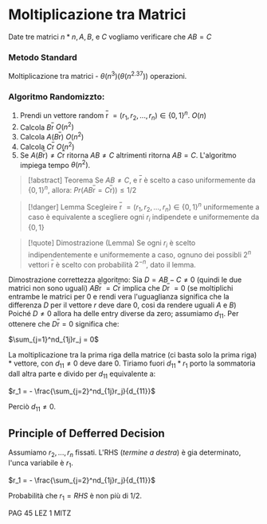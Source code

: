 # Moltiplicazione tra Matrici
Date tre matrici $n * n, A, B,$ e $C$ vogliamo verificare che $AB = C$
### Metodo Standard
Moltiplicazione tra matrici - $\theta(n^3)(\theta(n^2.37))$ operazioni.
### Algoritmo Randomizzto:
1. Prendi un vettore random  <span style="text-decoration:overline">r</span> $= (r_1,r_2,...,r_n) \in \{0,1\}^n$.       $O(n)$
2. Calcola $B$<span style="text-decoration:overline">r</span>             $O(n^2)$
3. Calcola $A(B$<span style="text-decoration:overline">r</span>$)$       $O(n^2)$
4. Calcola $C$<span style="text-decoration:overline">r</span>            $O(n^2)$
5. Se $A(B$<span style="text-decoration:overline">r</span>$) \neq C$<span style="text-decoration:overline">r</span> ritorna $AB \neq C$ altrimenti ritorna $AB=C$.
L'algoritmo impiega tempo $\theta(n^2)$.

>[!abstract] Teorema
>Se $AB \neq C$, e <span style="text-decoration:overline">r</span> è scelto a caso uniformemente da $\{0,1\}^n$, allora:
>$Pr(AB$<span style="text-decoration:overline">r</span>$= C$<span style="text-decoration:overline">r</span>)$) \leq 1/2$

>[!danger] Lemma
>Scegleire <span style="text-decoration:overline">r</span> $= (r_1,r_2,...,r_n) \in \{0,1\}^n$ uniformemente a caso è equivalente a scegliere ogni $r_i$ indipendete e uniformemente da $\{0,1\}$

>[!quote] Dimostrazione (Lemma)
>Se ogni $r_i$ è scelto indipendentemente e uniformemente a caso, ognuno dei possibli $2^n$ vettori <span style="text-decoration:overline">r</span> è scelto con probabilità $2^{-n}$, dato il lemma.

Dimostrazione correttezza algoritmo:
Sia $D = AB - C \neq 0$  (quindi le due matrici non sono uguali)
$AB$<span style="text-decoration:overline">r</span> $= C$<span style="text-decoration:overline">r</span> implica che $D$<span style="text-decoration:overline">r</span> $= 0$ (se moltiplichi entrambe le matrici per 0 e rendi vera l'uguaglianza significa che la differenza $D$ per il vettore $r$ deve dare 0, cosi da rendere uguali $A$ e $B$)
Poiché $D \neq 0$ allora ha delle entry diverse da zero; assumiamo $d_{11}$.
Per ottenere che $D$<span style="text-decoration:overline">r</span>$= 0$ significa che:

$\sum_{j=1}^nd_{1j}r_j = 0$    

La moltiplicazione tra la prima riga della matrice (ci basta solo la prima riga) * vettore, con $d_{11} \neq 0$ deve dare 0.
Tiriamo fuori $d_{11} * r_1$ porto la sommatoria dall altra parte e divido per $d_{11}$ 
equivalente a:

$r_1 = - \frac{\sum_{j=2}^nd_{1j}r_j}{d_{11}}$

Perciò $d_{11} \neq 0$.
## Principle of Defferred Decision
Assumiamo $r_2,...,r_n$ fissati.
L'RHS (*termine a destra*) è gia determinato, l'unca variabile è $r_1$.

$r_1 = - \frac{\sum_{j=2}^nd_{1j}r_j}{d_{11}}$

Probabilità che $r_1 = RHS$ è non più di $1/2$.

PAG 45 LEZ 1 MITZ